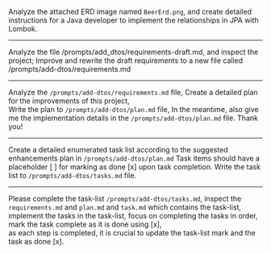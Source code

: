 Analyze the attached ERD image named `BeerErd.png`, 
and create detailed instructions for a Java developer to implement the relationships in JPA with Lombok.

--- 

Analyze the file /prompts/add_dtos/requirements-draft.md, and inspect the project;
Improve and rewrite the draft requirements to a new file called /prompts/add-dtos/requirements.md

---

Analyze the `/prompts/add-dtos/requirements.md` file,
Create a detailed plan for the improvements of this project,  
Write the plan to `/prompts/add-dtos/plan.md` file,
In the meantime, also give me the implementation details in the `/prompts/add-dtos/plan.md` file.
Thank you!

--- 

Create a detailed enumerated task list according to the suggested enhancements plan in `/prompts/add-dtos/plan.md`
Task items should have a placeholder [ ] for marking as done [x] upon task completion.
Write the task list to `/prompts/add-dtos/tasks.md` file.

--- 

Please complete the task-list `/prompts/add-dtos/tasks.md`,
inspect the `requirements.md` and `plan.md` and `task.md` which contains the task-list,
implement the tasks in the task-list,
focus on completing the tasks in order,  
mark the task complete as it is done using [x],  
as each step is completed, it is crucial to update the task-list mark and the task as done [x].
